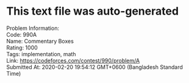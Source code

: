 # This text file was auto-generated  
  
Problem Information:  
Code: 990A  
Name: Commentary Boxes  
Rating: 1000  
Tags: implementation, math  
Link: https://codeforces.com/contest/990/problem/A  
Submitted At: 2020-02-20 19:54:12 GMT+0600 (Bangladesh Standard Time)  
